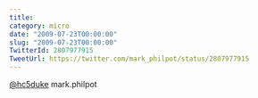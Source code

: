 ```yaml
---
title: 
category: micro
date: "2009-07-23T00:00:00"
slug: "2009-07-23T00:00:00"
TwitterId: 2807977915
TweetUrl: https://twitter.com/mark_philpot/status/2807977915
---
```


[@hc5duke](https://twitter.com/hc5duke) mark.philpot
